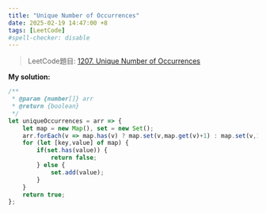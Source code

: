 ```yaml
---
title: "Unique Number of Occurrences"
date: 2025-02-19 14:47:00 +8
tags: [LeetCode]
#spell-checker: disable
---
```


> LeetCode題目: [1207. Unique Number of Occurrences](https://leetcode.com/problems/unique-number-of-occurrences/description/?envType=study-plan-v2&envId=leetcode-75)

**My solution:**
```js
/**
 * @param {number[]} arr
 * @return {boolean}
 */
let uniqueOccurrences = arr => {
    let map = new Map(), set = new Set();
    arr.forEach(v => map.has(v) ? map.set(v,map.get(v)+1) : map.set(v,1));
    for (let [key,value] of map) {
        if(set.has(value)) {
            return false;
        } else {
            set.add(value);
        }
    }
    return true;
};
```
